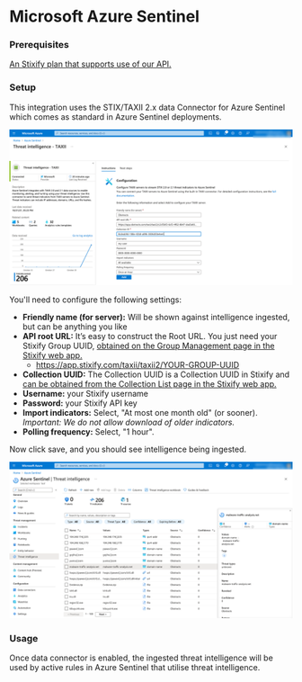 # Microsoft Azure Sentinel

### Prerequisites

[An Stixify plan that supports use of our API.](https://www.stixify.com/pricing/)

### Setup

This integration uses the STIX/TAXII 2.x data Connector for Azure Sentinel which comes as standard in Azure Sentinel deployments.

![STIX/TAXII 2.x data Connector for Azure Sentinel](../.gitbook/assets/obstracts-azure-taxii-connector-setup.png)

You'll need to configure the following settings:

* **Friendly name (for server):** Will be shown against intelligence ingested, but can be anything you like
* **API root URL:** It’s easy to construct the Root URL. You just need your Stixify Group UUID, [obtained on the Group Management page in the Stixify web app.](https://app.stixify.com/user/manage\_group)
  * https://app.stixify.com/taxii/taxii2/YOUR-GROUP-UUID
* **Collection UUID:** The Collection UUID is a Collection UUID in Stixify and [can be obtained from the Collection List page in the Stixify web app.](https://app.stixify.com/collection/list/)
* **Username:** your Stixify username
* **Password:** your Stixify API key
* **Import indicators:** Select, "At most one month old" (or sooner). _Important: We do not allow download of older indicators._
* **Polling frequency:** Select, "1 hour".

Now click save, and you should see intelligence being ingested.&#x20;

![Azure Sentinel Threat Intelligence](../.gitbook/assets/obstracts-azure-taxii-threat-intel.png)

### Usage

Once data connector is enabled, the ingested threat intelligence will be used by active rules in Azure Sentinel that utilise threat intelligence.
